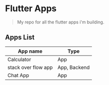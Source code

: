 # Flutter Apps
> My repo for all the flutter apps i'm building.

## Apps List
|App name|Type|
|---|---|
|Calculator|App|
|stack over flow app|App, Backend|
|Chat App|App|